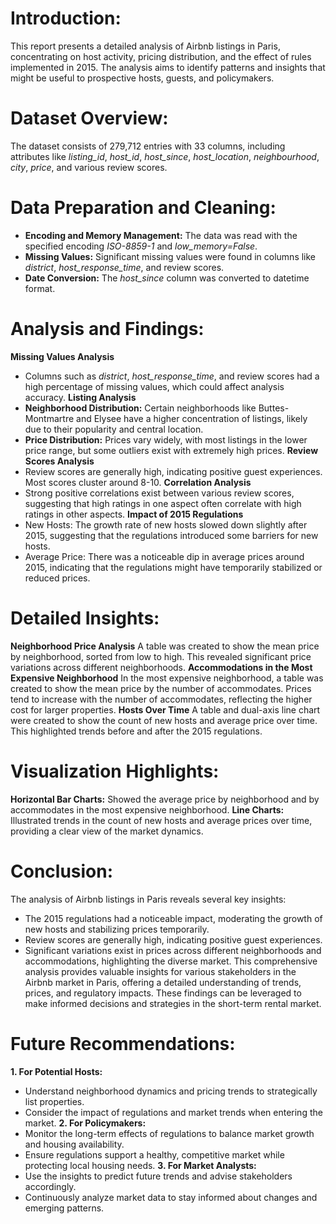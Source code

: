 # Introduction:
This report presents a detailed analysis of Airbnb listings in Paris, concentrating on host activity, pricing distribution, and the effect of rules implemented in 2015. The analysis aims to identify patterns and insights that might be useful to prospective hosts, guests, and policymakers.
# Dataset Overview:
The dataset consists of 279,712 entries with 33 columns, including attributes like *listing_id*, *host_id*, *host_since*, *host_location*, *neighbourhood*, *city*, *price*, and various review scores.
# Data Preparation and Cleaning:
- **Encoding and Memory Management:** The data was read with the specified encoding *ISO-8859-1* and *low_memory=False*.
- **Missing Values:** Significant missing values were found in columns like *district*, *host_response_time*, and review scores.
- **Date Conversion:** The *host_since* column was converted to datetime format.
# Analysis and Findings:
**Missing Values Analysis**
-	Columns such as *district*, *host_response_time*, and review scores had a high percentage of missing values, which could affect analysis accuracy.
**Listing Analysis**
-	**Neighborhood Distribution:** Certain neighborhoods like Buttes-Montmartre and Elysee have a higher concentration of listings, likely due to their popularity and central location.
-	**Price Distribution:** Prices vary widely, with most listings in the lower price range, but some outliers exist with extremely high prices.
**Review Scores Analysis**
-	Review scores are generally high, indicating positive guest experiences. Most scores cluster around 8-10.
**Correlation Analysis**
-	Strong positive correlations exist between various review scores, suggesting that high ratings in one aspect often correlate with high ratings in other aspects.
**Impact of 2015 Regulations**
-	New Hosts: The growth rate of new hosts slowed down slightly after 2015, suggesting that the regulations introduced some barriers for new hosts.
-	Average Price: There was a noticeable dip in average prices around 2015, indicating that the regulations might have temporarily stabilized or reduced prices.
# Detailed Insights:
**Neighborhood Price Analysis**
A table was created to show the mean price by neighborhood, sorted from low to high. This revealed significant price variations across different neighborhoods.
**Accommodations in the Most Expensive Neighborhood**
In the most expensive neighborhood, a table was created to show the mean price by the number of accommodates. Prices tend to increase with the number of accommodates, reflecting the higher cost for larger properties.
**Hosts Over Time**
A table and dual-axis line chart were created to show the count of new hosts and average price over time. This highlighted trends before and after the 2015 regulations.
# Visualization Highlights:
**Horizontal Bar Charts:** Showed the average price by neighborhood and by accommodates in the most expensive neighborhood.
**Line Charts:** Illustrated trends in the count of new hosts and average prices over time, providing a clear view of the market dynamics.
# Conclusion:
The analysis of Airbnb listings in Paris reveals several key insights:
-	The 2015 regulations had a noticeable impact, moderating the growth of new hosts and stabilizing prices temporarily.
-	Review scores are generally high, indicating positive guest experiences.
-	Significant variations exist in prices across different neighborhoods and accommodations, highlighting the diverse market.
This comprehensive analysis provides valuable insights for various stakeholders in the Airbnb market in Paris, offering a detailed understanding of trends, prices, and regulatory impacts. These findings can be leveraged to make informed decisions and strategies in the short-term rental market.
# Future Recommendations:
**1.	For Potential Hosts:**
-	Understand neighborhood dynamics and pricing trends to strategically list properties.
-	Consider the impact of regulations and market trends when entering the market.
**2.	For Policymakers:**
-	Monitor the long-term effects of regulations to balance market growth and housing availability.
-	Ensure regulations support a healthy, competitive market while protecting local housing needs.
**3.	For Market Analysts:**
-	Use the insights to predict future trends and advise stakeholders accordingly.
-	Continuously analyze market data to stay informed about changes and emerging patterns.
